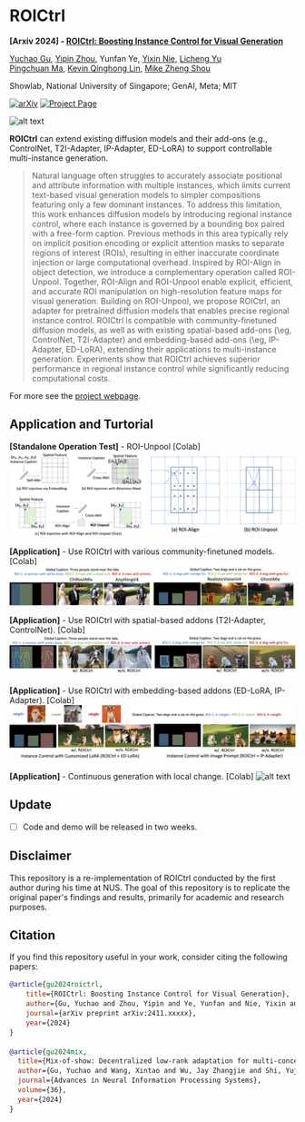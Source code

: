 # ROICtrl

**[Arxiv 2024] - [ROICtrl: Boosting Instance Control for Visual Generation](https://arxiv.org/abs/2312.02087)**
<br/>

[Yuchao Gu](https://ycgu.site/),
[Yipin Zhou](https://yipin.github.io/),
Yunfan Ye,
[Yixin Nie](https://easonnie.github.io/),
[Licheng Yu](https://lichengunc.github.io/)<br/>
[Pingchuan Ma](https://pingchuan.ma/),
[Kevin Qinghong Lin](https://qinghonglin.github.io/),
[Mike Zheng Shou](https://sites.google.com/view/showlab)
<br/>

Showlab, National University of Singapore; GenAI, Meta; MIT

[![arXiv](https://img.shields.io/badge/arXiv-2312.02087-b31b1b.svg)](https://arxiv.org/abs/2312.02087)
[![Project Page](https://img.shields.io/badge/Project-Website-orange)](https://roictrl.github.io/)

![alt text](assets/teaser.png)

**ROICtrl** can extend existing diffusion models and their add-ons (e.g., ControlNet, T2I-Adapter, IP-Adapter, ED-LoRA) to support controllable multi-instance generation. 
>Natural language often struggles to accurately associate positional and attribute information with multiple instances, which limits current text-based visual generation models to simpler compositions featuring only a few dominant instances. To address this limitation, this work enhances diffusion models by introducing regional instance control, where each instance is governed by a bounding box paired with a free-form caption. Previous methods in this area typically rely on implicit position encoding or explicit attention masks to separate regions of interest (ROIs), resulting in either inaccurate coordinate injection or large computational overhead. Inspired by ROI-Align in object detection, we introduce a complementary operation called ROI-Unpool. Together, ROI-Align and ROI-Unpool enable explicit, efficient, and accurate ROI manipulation on high-resolution feature maps for visual generation. Building on ROI-Unpool, we propose ROICtrl, an adapter for pretrained diffusion models that enables precise regional instance control. ROICtrl is compatible with community-finetuned diffusion models, as well as with existing spatial-based add-ons (\eg, ControlNet, T2I-Adapter) and embedding-based add-ons (\eg, IP-Adapter, ED-LoRA), extending their applications to multi-instance generation. Experiments show that ROICtrl achieves superior performance in regional instance control while significantly reducing computational costs.

For more see the [project webpage](https://roictrl.github.io/).

## Application and Turtorial

**[Standalone Operation Test]** - ROI-Unpool [Colab]
![alt text](assets/method_comp.png)

**[Application]** - Use ROICtrl with various community-finetuned models. [Colab]
![alt text](assets/2_model_compatible.png)

**[Application]** - Use ROICtrl with spatial-based addons (T2I-Adapter, ControlNet). [Colab]
![alt text](assets/3_compatible_t2iadapter.png)

**[Application]** - Use ROICtrl with embedding-based addons (ED-LoRA, IP-Adapter). [Colab]
![alt text](assets/4_compatible_identity.png)

**[Application]** - Continuous generation with local change. [Colab]
![alt text](assets/5_continue_generation.png)

## Update

- [ ] Code and demo will be released in two weeks.


## Disclaimer

This repository is a re-implementation of ROICtrl conducted by the first author during his time at NUS. The goal of this repository is to replicate the original paper's findings and results, primarily for academic and research purposes.

## Citation

If you find this repository useful in your work, consider citing the following papers:

```bibtex
@article{gu2024roictrl,
    title={ROICtrl: Boosting Instance Control for Visual Generation},
    author={Gu, Yuchao and Zhou, Yipin and Ye, Yunfan and Nie, Yixin and Yu, Licheng and Ma, Pingchuan and Lin, Kevin Qinghong and Shou, Mike Zheng},
    journal={arXiv preprint arXiv:2411.xxxxx},
    year={2024}
}

@article{gu2024mix,
  title={Mix-of-show: Decentralized low-rank adaptation for multi-concept customization of diffusion models},
  author={Gu, Yuchao and Wang, Xintao and Wu, Jay Zhangjie and Shi, Yujun and Chen, Yunpeng and Fan, Zihan and Xiao, Wuyou and Zhao, Rui and Chang, Shuning and Wu, Weijia and others},
  journal={Advances in Neural Information Processing Systems},
  volume={36},
  year={2024}
}
```